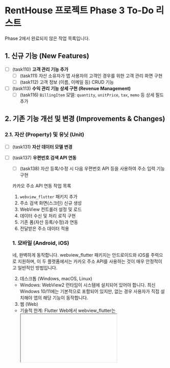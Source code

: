 # RentHouse 프로젝트 Phase 3 To-Do 리스트

Phase 2에서 완료되지 않은 작업 목록입니다.

## 1. 신규 기능 (New Features)

- [ ] (task110) **고객 관리 기능 추가**
    - [ ] (task111) 자산 소유자가 앱 사용자의 고객인 경우를 위한 고객 관리 화면 구현
    - [ ] (task112) 고객 정보 (이름, 이메일 등) CRUD 기능

- [ ] (task113) **수익 관리 기능 상세 구현 (Revenue Management)**
    - [ ] (task116) `BillingItem` 모델: `quantity`, `unitPrice`, `tax`, `memo` 등 상세 필드 추가

## 2. 기존 기능 개선 및 변경 (Improvements & Changes)

### 2.1. 자산 (Property) 및 유닛 (Unit)
- [ ] (task131) **자산 데이터 모델 변경**
- [ ] (task137) **우편번호 검색 API 연동**
    - [ ] (task138) 자산 등록/수정 시 다음 우편번호 API 등을 사용하여 주소 입력 기능 구현

    카카오 주소 API 연동 작업 목록
   1. `webview_flutter` 패키지 추가
   2. 주소 검색 화면(스크린) 신규 생성
   3. WebView 컨트롤러 설정 및 로드
   4. 데이터 수신 및 처리 로직 구현
   5. 기존 폼(자산 등록/수정)과 연동
   6. 전달받은 주소 데이터 적용 

     ### 1. 모바일 (Android, iOS)

  네, 완벽하게 동작합니다.
  webview_flutter 패키지는 안드로이드와 iOS를 주력으로 지원하며, 이 두 플랫폼에서는 카카오 주소
  API를 사용하는 것이 매우 안정적이고 일반적인 방법입니다.


  2. 데스크톱 (Windows, macOS, Linux)
   * Windows: WebView2 런타임이 시스템에 설치되어 있어야 합니다. 최신 Windows 10/11에는
     기본적으로 포함되어 있지만, 없는 경우 사용자가 직접 설치해야 앱의 해당 기능이 동작합니다.
  3. 웹 (Web)
   * 기술적 한계: Flutter Web에서 webview_flutter는 <iframe> HTML 태그를 사용하여 구현됩니다.
     하지만 카카오 주소 API는 보안 정책(Same-Origin Policy) 때문에 <iframe> 안에서 부모
     창(Flutter 웹 앱)으로 데이터를 전달하는 postMessage 호출이 대부분의 브라우저에서
     차단됩니다.
  | 플랫폼 | webview_flutter + 카카오 주소 API 사용 가능 여부 | 비고 |
  | :--- | :--- | :--- |
  | Android, iOS | O (가능, 최적의 방법) | 안정적이고 문제없이 동작 |
  | Windows, macOS, Linux | △ (조건부 가능) | OS별로 WebView 런타임/라이브러리 필요 |
  | Web | X (불가능/매우 어려움) | <iframe> 보안 정책 문제. 별도의 웹 전용 구현 필요 |

  결론적으로, 현재 제안된 방식은 모바일과 데스크톱을 위한 솔루션입니다.

## 3. 기술 부채 및 기타 작업 (Technical Debt & Chores)

- [ ] (task164) 데이터 백업 및 싱크
    - [ ] (task165) 기존 데이터 쉽게 입력 | Excel/CSV 템플릿 제공 및 가져오기(Import) 기능 구현 |
    - [ ] (task166) 데이터 백업 | 내보내기(Export) 기능 (DB 파일 자체 또는 CSV) 구현 |
    - [ ] (task167) 데스크톱-모바일 연동 | 클라우드 동기화 서비스(Dropbox 등)를 통해 DB 파일을 직접 동기화
shi 
